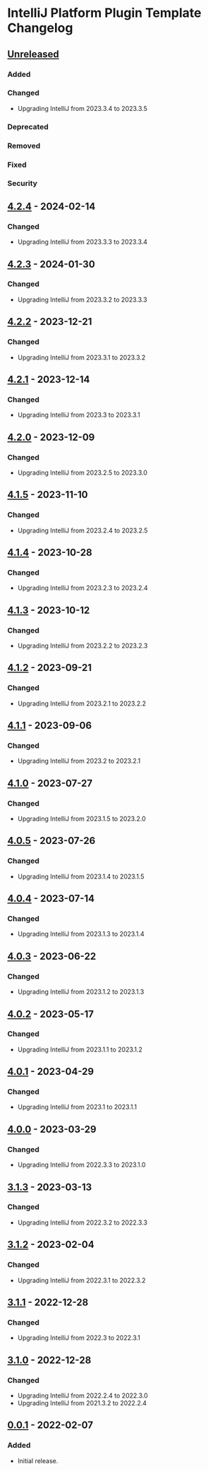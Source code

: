 <!-- Keep a Changelog guide -> https://keepachangelog.com -->

# IntelliJ Platform Plugin Template Changelog

## [Unreleased]

### Added

### Changed
- Upgrading IntelliJ from 2023.3.4 to 2023.3.5

### Deprecated

### Removed

### Fixed

### Security

## [4.2.4] - 2024-02-14

### Changed
- Upgrading IntelliJ from 2023.3.3 to 2023.3.4

## [4.2.3] - 2024-01-30

### Changed
- Upgrading IntelliJ from 2023.3.2 to 2023.3.3

## [4.2.2] - 2023-12-21

### Changed
- Upgrading IntelliJ from 2023.3.1 to 2023.3.2

## [4.2.1] - 2023-12-14

### Changed
- Upgrading IntelliJ from 2023.3 to 2023.3.1

## [4.2.0] - 2023-12-09

### Changed
- Upgrading IntelliJ from 2023.2.5 to 2023.3.0

## [4.1.5] - 2023-11-10

### Changed
- Upgrading IntelliJ from 2023.2.4 to 2023.2.5

## [4.1.4] - 2023-10-28

### Changed
- Upgrading IntelliJ from 2023.2.3 to 2023.2.4

## [4.1.3] - 2023-10-12

### Changed
- Upgrading IntelliJ from 2023.2.2 to 2023.2.3

## [4.1.2] - 2023-09-21

### Changed
- Upgrading IntelliJ from 2023.2.1 to 2023.2.2

## [4.1.1] - 2023-09-06

### Changed
- Upgrading IntelliJ from 2023.2 to 2023.2.1

## [4.1.0] - 2023-07-27

### Changed
- Upgrading IntelliJ from 2023.1.5 to 2023.2.0

## [4.0.5] - 2023-07-26

### Changed
- Upgrading IntelliJ from 2023.1.4 to 2023.1.5

## [4.0.4] - 2023-07-14

### Changed
- Upgrading IntelliJ from 2023.1.3 to 2023.1.4

## [4.0.3] - 2023-06-22

### Changed
- Upgrading IntelliJ from 2023.1.2 to 2023.1.3

## [4.0.2] - 2023-05-17

### Changed
- Upgrading IntelliJ from 2023.1.1 to 2023.1.2

## [4.0.1] - 2023-04-29

### Changed
- Upgrading IntelliJ from 2023.1 to 2023.1.1

## [4.0.0] - 2023-03-29

### Changed
- Upgrading IntelliJ from 2022.3.3 to 2023.1.0

## [3.1.3] - 2023-03-13

### Changed
- Upgrading IntelliJ from 2022.3.2 to 2022.3.3

## [3.1.2] - 2023-02-04

### Changed
- Upgrading IntelliJ from 2022.3.1 to 2022.3.2

## [3.1.1] - 2022-12-28

### Changed
- Upgrading IntelliJ from 2022.3 to 2022.3.1

## [3.1.0] - 2022-12-28

### Changed
- Upgrading IntelliJ from 2022.2.4 to 2022.3.0
- Upgrading IntelliJ from 2021.3.2 to 2022.2.4

## [0.0.1] - 2022-02-07

### Added
- Initial release.

[Unreleased]: https://github.com/ChrisCarini/jetbrains-sdk-cleaner/compare/v4.2.4...HEAD
[4.2.4]: https://github.com/ChrisCarini/jetbrains-sdk-cleaner/compare/v4.2.3...v4.2.4
[4.2.3]: https://github.com/ChrisCarini/jetbrains-sdk-cleaner/compare/v4.2.2...v4.2.3
[4.2.2]: https://github.com/ChrisCarini/jetbrains-sdk-cleaner/compare/v4.2.1...v4.2.2
[4.2.1]: https://github.com/ChrisCarini/jetbrains-sdk-cleaner/compare/v4.2.0...v4.2.1
[4.2.0]: https://github.com/ChrisCarini/jetbrains-sdk-cleaner/compare/v4.1.5...v4.2.0
[4.1.5]: https://github.com/ChrisCarini/jetbrains-sdk-cleaner/compare/v4.1.4...v4.1.5
[4.1.4]: https://github.com/ChrisCarini/jetbrains-sdk-cleaner/compare/v4.1.3...v4.1.4
[4.1.3]: https://github.com/ChrisCarini/jetbrains-sdk-cleaner/compare/v4.1.2...v4.1.3
[4.1.2]: https://github.com/ChrisCarini/jetbrains-sdk-cleaner/compare/v4.1.1...v4.1.2
[4.1.1]: https://github.com/ChrisCarini/jetbrains-sdk-cleaner/compare/v4.1.0...v4.1.1
[4.1.0]: https://github.com/ChrisCarini/jetbrains-sdk-cleaner/compare/v4.0.5...v4.1.0
[4.0.5]: https://github.com/ChrisCarini/jetbrains-sdk-cleaner/compare/v4.0.4...v4.0.5
[4.0.4]: https://github.com/ChrisCarini/jetbrains-sdk-cleaner/compare/v4.0.3...v4.0.4
[4.0.3]: https://github.com/ChrisCarini/jetbrains-sdk-cleaner/compare/v4.0.2...v4.0.3
[4.0.2]: https://github.com/ChrisCarini/jetbrains-sdk-cleaner/compare/v4.0.1...v4.0.2
[4.0.1]: https://github.com/ChrisCarini/jetbrains-sdk-cleaner/compare/v4.0.0...v4.0.1
[4.0.0]: https://github.com/ChrisCarini/jetbrains-sdk-cleaner/compare/v3.1.3...v4.0.0
[3.1.3]: https://github.com/ChrisCarini/jetbrains-sdk-cleaner/compare/v3.1.2...v3.1.3
[3.1.2]: https://github.com/ChrisCarini/jetbrains-sdk-cleaner/compare/v3.1.1...v3.1.2
[3.1.1]: https://github.com/ChrisCarini/jetbrains-sdk-cleaner/compare/v3.1.0...v3.1.1
[3.1.0]: https://github.com/ChrisCarini/jetbrains-sdk-cleaner/compare/v0.0.1...v3.1.0
[0.0.1]: https://github.com/ChrisCarini/jetbrains-sdk-cleaner/commits/v0.0.1
